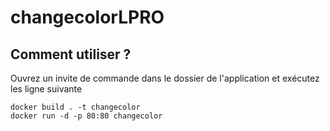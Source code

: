 # changecolorLPRO

## Comment utiliser ?

Ouvrez un invite de commande dans le dossier de l'application et exécutez les ligne suivante

```
docker build . -t changecolor
docker run -d -p 80:80 changecolor
```
